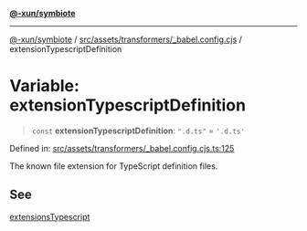 [**@-xun/symbiote**](../../../../../README.md)

***

[@-xun/symbiote](../../../../../README.md) / [src/assets/transformers/\_babel.config.cjs](../README.md) / extensionTypescriptDefinition

# Variable: extensionTypescriptDefinition

> `const` **extensionTypescriptDefinition**: `".d.ts"` = `'.d.ts'`

Defined in: [src/assets/transformers/\_babel.config.cjs.ts:125](https://github.com/Xunnamius/symbiote/blob/510118102ef530d135a286522a7a776ec12a8a72/src/assets/transformers/_babel.config.cjs.ts#L125)

The known file extension for TypeScript definition files.

## See

[extensionsTypescript](extensionsTypescript.md)
